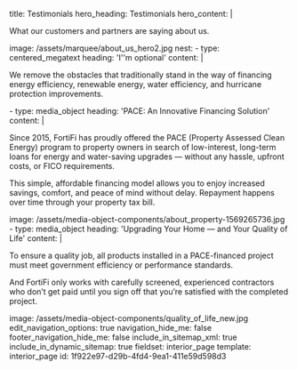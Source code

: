 title: Testimonials
hero_heading: Testimonials
hero_content: |
  <p>What our customers and partners are saying about us.
  </p>
image: /assets/marquee/about_us_hero2.jpg
nest:
  -
    type: centered_megatext
    heading: 'I''m optional'
    content: |
      <p>We remove the obstacles that traditionally stand in the way of financing energy efficiency, renewable energy, water efficiency, and hurricane protection improvements.
      </p>
  -
    type: media_object
    heading: 'PACE: An Innovative Financing Solution'
    content: |
      <p>Since 2015, FortiFi has proudly offered the PACE (Property Assessed Clean Energy) program to property owners in search of low-interest, long-term loans for energy and water-saving upgrades — without any hassle, upfront costs, or FICO requirements.
      </p>
      <p>This simple, affordable financing model allows you to enjoy increased savings, comfort, and peace of mind without delay. Repayment happens over time through your property tax bill.
      </p>
    image: /assets/media-object-components/about_property-1569265736.jpg
  -
    type: media_object
    heading: 'Upgrading Your Home — and Your Quality of Life'
    content: |
      <p>To ensure a quality job, all products installed in a PACE-financed project must meet government efficiency or performance standards.
      </p>
      <p>And FortiFi only works with carefully screened, experienced contractors who don’t get paid until you sign off that you’re satisfied with the completed project.
      </p>
    image: /assets/media-object-components/quality_of_life_new.jpg
edit_navigation_options: true
navigation_hide_me: false
footer_navigation_hide_me: false
include_in_sitemap_xml: true
include_in_dynamic_sitemap: true
fieldset: interior_page
template: interior_page
id: 1f922e97-d29b-4fd4-9ea1-411e59d598d3
